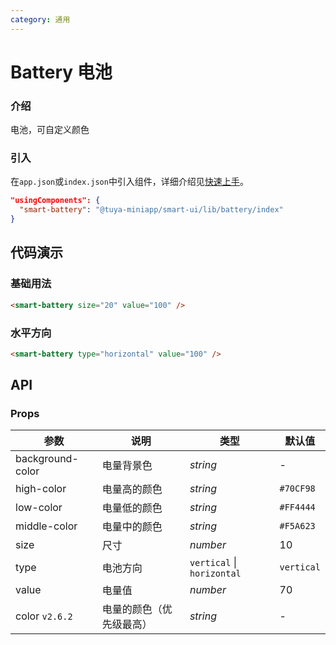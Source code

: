 ```yaml
---
category: 通用
---
```


# Battery 电池

### 介绍

电池，可自定义颜色

### 引入

在`app.json`或`index.json`中引入组件，详细介绍见[快速上手](/material/smartui?comId=help-getting-started&appType=miniapp)。

```json
"usingComponents": {
  "smart-battery": "@tuya-miniapp/smart-ui/lib/battery/index"
}
```

## 代码演示

### 基础用法

```html
<smart-battery size="20" value="100" />
```

### 水平方向

```html
<smart-battery type="horizontal" value="100" />
```

## API

### Props

| 参数             | 说明                                             | 类型                       | 默认值     |
| ---------------- | ------------------------------------------------ | -------------------------- | ---------- |
| background-color | 电量背景色                                       | _string_                   | -          |
| high-color       | 电量高的颜色                                     | _string_                   | `#70CF98`  |
| low-color        | 电量低的颜色                                     | _string_                   | `#FF4444`  |
| middle-color     | 电量中的颜色                                     | _string_                   | `#F5A623`  |
| size             | 尺寸                                             | _number_                   | 10         |
| type             | 电池方向                                         | `vertical` \| `horizontal` | `vertical` |
| value            | 电量值                                           | _number_                   | 70         |
| color `v2.6.2` | 电量的颜色（优先级最高）                           | _string_                   | -         |

